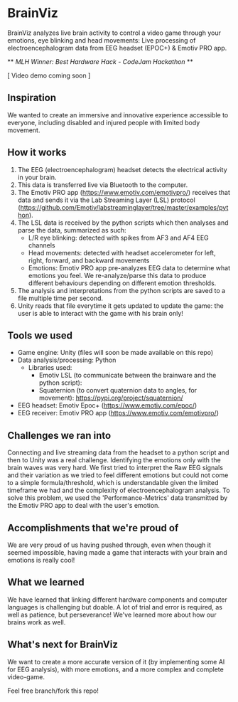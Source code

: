 # BrainViz
BrainViz analyzes live brain activity to control a video game through your emotions, eye blinking and head movements:
Live processing of electroencephalogram data from EEG headset (EPOC+) & Emotiv PRO app.

** _MLH Winner: Best Hardware Hack - CodeJam Hackathon_ **


[ Video demo coming soon ]


## Inspiration
We wanted to create an immersive and innovative experience accessible to everyone, including disabled and injured people with limited body movement.

## How it works
1. The EEG (electroencephalogram) headset detects the electrical activity in your brain.
2. This data is transferred live via Bluetooth to the computer.
3. The Emotiv PRO app (https://www.emotiv.com/emotivpro/) receives that data and sends it via the Lab Streaming Layer (LSL) protocol (https://github.com/Emotiv/labstreaminglayer/tree/master/examples/python).
4. The LSL data is received by the python scripts which then analyses and parse the data, summarized as such:
    + L/R eye blinking: detected with spikes from AF3 and AF4 EEG channels
    + Head movements: detected with headset accelerometer for left, right, forward, and backward movements
    + Emotions: Emotiv PRO app pre-analyzes EEG data to determine what emotions you feel. We re-analyze/parse this data to produce different behaviours depending on different emotion thresholds.
5. The analysis and interpretations from the python scripts are saved to a file multiple time per second.
6. Unity reads that file everytime it gets updated to update the game: the user is able to interact with the game with his brain only!

## Tools we used
+ Game engine: Unity (files will soon be made available on this repo)
+ Data analysis/processing: Python
  + Libraries used:
    + Emotiv LSL (to communicate between the brainware and the python script):
    + Squaternion (to convert quaternion data to angles, for movement): https://pypi.org/project/squaternion/
+ EEG headset: Emotiv Epoc+ (https://www.emotiv.com/epoc/)
+ EEG receiver: Emotiv PRO app (https://www.emotiv.com/emotivpro/)

## Challenges we ran into
Connecting and live streaming data from the headset to a python script and then to Unity was a real challenge.
Identifying the emotions only with the brain waves was very hard. We first tried to interpret the Raw EEG signals and their variation as we tried to feel different emotions but could not come to a simple formula/threshold, which is understandable given the limited timeframe we had and the complexity of electroencephalogram analysis. To solve this problem, we used the 'Performance-Metrics' data transmitted by the Emotiv PRO app to deal with the user's emotion.

## Accomplishments that we're proud of
We are very proud of us having pushed through, even when though it seemed impossible, having made a game that interacts with your brain and emotions is really cool!

## What we learned
We have learned that linking different hardware components and computer languages is challenging but doable. A lot of trial and error is required, as well as patience, but perseverance!
We've learned more about how our brains work as well.

## What's next for BrainViz
We want to create a more accurate version of it (by implementing some AI for EEG analysis), with more emotions, and a more complex and complete video-game.


Feel free branch/fork this repo!
